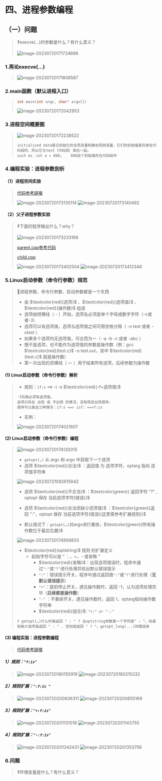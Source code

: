 # 四、进程参数编程

## （一）问题

> ❓execve(…)的参数是什么？有什么意义？
>
> <img src="四、进程参数编程.assets/image-20230720171724696.png" alt="image-20230720171724696" />

### 1.再论execve(…)

><img src="四、进程参数编程.assets/image-20230720171808587.png" alt="image-20230720171808587" />

### 2.main函数（默认进程入口）

>```c++
>int main(int argc, char* argv[])
>```
>
><img src="四、进程参数编程.assets/image-20230720172042953.png" alt="image-20230720172042953" />

### 3.进程空间概要图

><img src="四、进程参数编程.assets/image-20230720172238522.png" alt="image-20230720172238522" />
>
>```
>initialized data是已初始化的全局变量和静态局部变量，它们的初始值是存放在代码段的，所以它与text（代码段）挨在一起。
>such as：int a = 888;    888这个初始值存在代码段中
>```

### 4.编程实验：进程参数剖析

#### （1）进程空间实验

>[代码参考链接](https://github.com/WONGZEONJYU/Linux_System_Program/blob/main/3.Process_Parameter/mem.cpp)
>
><img src="四、进程参数编程.assets/image-20230720173130114.png" alt="image-20230720173130114" />
>
><img src="四、进程参数编程.assets/image-20230720173140492.png" alt="image-20230720173140492" />

#### （2）父子进程参数实验

>❓下面的程序输出什么？why？
>
><img src="四、进程参数编程.assets/image-20230720173233166.png" alt="image-20230720173233166" />
>
>[parent.cpp参考代码](https://github.com/WONGZEONJYU/Linux_System_Program/blob/main/3.Process_Parameter/parent.cpp)
>
>[child.cpp](https://github.com/WONGZEONJYU/Linux_System_Program/blob/main/3.Process_Parameter/child.cpp)
>
><img src="四、进程参数编程.assets/image-20230720173402504.png" alt="image-20230720173402504" />
>
><img src="四、进程参数编程.assets/image-20230720173412348.png" alt="image-20230720173412348" />

### 5.Linux启动参数（命令行参数）规范

>💨进程参数、命令行参数、启动参数都是一个东西
>
>* 由 $\textcolor{red}{选项}$ 、$\textcolor{red}{选项值}$ 、$\textcolor{red}{操作数}$ 组成
>* 选项由短横线（ - ）开始，选项名必须是单个字母或数字字符（-c或者-3）
>* 选项可以有选项值，选项与选项值之间可用空格分隔（ -o test 或者 -otest ）
>* 如果多个选项均无选项值，可合而为一（ -a -b -c 或者 -abc ）
>* 既不是选项，也不能作为选项值的参数是操作数（例：gcc $\textcolor{red}{test.c}$ -o test.out，其中 $\textcolor{red}{test.c}$ 就是操作数）
>* 第一次出现的双横线（ –– ）用于结束所有选项，后续参数为操作数

#### (1) Linux启动参数（命令行参数）解析

>* 规则：`if:s` ==> -i -s $\textcolor{red}{-f+选项值}$
>
>```
>-f后面必须有选项值。
>选项只存在 出现 或 不出现 的情况，没有规定出现顺序。
>顺序可以是这三种情况：if:s ==> isf: ==>f:is
>```
>
>* 实例：
>
><img src="四、进程参数编程.assets/image-20230720174021607.png" alt="image-20230720174021607" />

#### (2) Linux启动参数（命令行参数）编程

> <img src="四、进程参数编程.assets/image-20230720174130015.png" alt="image-20230720174130015" />
>
> * `getopt(…)` 从 argc 和 argv 中获取下一个选项
>* 选项 $\textcolor{red}{合法}$ ：返回值 为 选项字符，optarg 指向 选项值字符串
> 
><img src="四、进程参数编程.assets/image-20230721092615642.png" alt="image-20230721092615642" />
>
>  * 选项 $\textcolor{red}{不合法}$ ：$\textcolor{green}{ 返回字符 "?" , optopt 保存 当前选项字符(错误)}$ 
>   * 选项 $\textcolor{red}{合法但缺少选项值}$ ：$\textcolor{green}{返回 ":"，optopt 保存 当前选项字符(错误)(这里需参考扩展规则)}$ 
> 
>* 默认情况下：`getopt(…)`对argv进行重排，$\textcolor{green}{所有操作数位于最后位置}$ 
> 
><img src="四、进程参数编程.assets/image-20230720174959833.png" alt="image-20230720174959833" />
> 
>* $\textcolor{red}{optstring}$ 规则 的扩展定义
>   * 起始字符可以是 “ ：，+，- 或省略 ”
>     * $\textcolor{red}{省略}$：出现选项错误时，程序中通过`":"`或`"?"`进行处理并给出默认错误提示
>     * `":"`：错误提示开关，程序中通过返回值`":"`或`"?"`进行处理（**无默认错误提示**）
>     * `"+"`：提前停止开关，遇见操作数时，返回 -1，认为选项处理完毕（**后续都是操作数**）
>     * `"-"` ：不重排开关，遇见操作数时，返回 1，optarg指向操作数字符串
>     * $\textcolor{red}{组合}$: `"+:" or "-:"`
> 
>```
> ‼️ getopt(…)什么时候返回 " : " ? 当optstring参数第一个字符是" : "，则遇到缺少选项值返回 " : " , 否则就返回 " ? "。getopt_long(...)同理适用
> ```

#### (3) 编程实验：进程参数编程    

>[代码参考链接](https://github.com/WONGZEONJYU/Linux_System_Program/blob/main/3.Process_Parameter/main.cpp)

##### 1）规则：`"f:is"`

><img src="四、进程参数编程.assets/image-20230720180155919.png" alt="image-20230720180155919" />
>
><img src="四、进程参数编程.assets/image-20230720180215332.png" alt="image-20230720180215332" />

##### 2）规则扩展：`":f:is "`

><img src="四、进程参数编程.assets/image-20230720200636311.png" alt="image-20230720200636311" />
>
><img src="四、进程参数编程.assets/image-20230720200655169.png" alt="image-20230720200655169" />

##### 3）规则扩展：`"+:f:is"`

><img src="四、进程参数编程.assets/image-20230720201131018.png" alt="image-20230720201131018" />
>
><img src="四、进程参数编程.assets/image-20230720201143750.png" alt="image-20230720201143750" />

##### 4）规则扩展：`"-:f:is"`

><img src="四、进程参数编程.assets/image-20230720201342431.png" alt="image-20230720201342431" />
>
><img src="四、进程参数编程.assets/image-20230720201353756.png" alt="image-20230720201353756" />

### 6.问题

>❓环境变量是什么？有什么意义？



